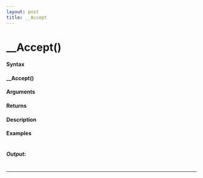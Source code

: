 ```yaml
---
layout: post
title: __Accept
---
```


# __Accept()


#### Syntax

#### __Accept()

#### Arguments

#### Returns

#### Description

#### Examples

```

```

##### Output:

```

```

---